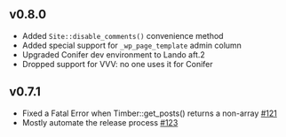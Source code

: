 ## v0.8.0

* Added `Site::disable_comments()` convenience method
* Added special support for `_wp_page_template` admin column
* Upgraded Conifer dev environment to Lando aft.2
* Dropped support for VVV: no one uses it for Conifer

## v0.7.1

* Fixed a Fatal Error when Timber::get_posts() returns a non-array [#121](https://github.com/sitecrafting/conifer/issues/121)
* Mostly automate the release process [#123](https://github.com/sitecrafting/conifer/issues/123)


